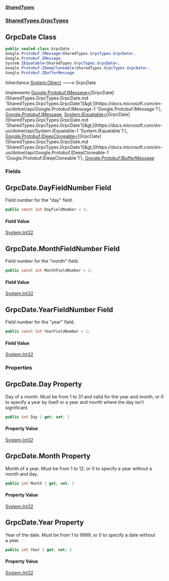 #### [SharedTypes](index.md 'index')
### [SharedTypes.GrpcTypes](SharedTypes.GrpcTypes.md 'SharedTypes.GrpcTypes')

## GrpcDate Class

```csharp
public sealed class GrpcDate :
Google.Protobuf.IMessage<SharedTypes.GrpcTypes.GrpcDate>,
Google.Protobuf.IMessage,
System.IEquatable<SharedTypes.GrpcTypes.GrpcDate>,
Google.Protobuf.IDeepCloneable<SharedTypes.GrpcTypes.GrpcDate>,
Google.Protobuf.IBufferMessage
```

Inheritance [System.Object](https://docs.microsoft.com/en-us/dotnet/api/System.Object 'System.Object') &#129106; GrpcDate

Implements [Google.Protobuf.IMessage&lt;](https://docs.microsoft.com/en-us/dotnet/api/Google.Protobuf.IMessage-1 'Google.Protobuf.IMessage`1')[GrpcDate](SharedTypes.GrpcTypes.GrpcDate.md 'SharedTypes.GrpcTypes.GrpcDate')[&gt;](https://docs.microsoft.com/en-us/dotnet/api/Google.Protobuf.IMessage-1 'Google.Protobuf.IMessage`1'), [Google.Protobuf.IMessage](https://docs.microsoft.com/en-us/dotnet/api/Google.Protobuf.IMessage 'Google.Protobuf.IMessage'), [System.IEquatable&lt;](https://docs.microsoft.com/en-us/dotnet/api/System.IEquatable-1 'System.IEquatable`1')[GrpcDate](SharedTypes.GrpcTypes.GrpcDate.md 'SharedTypes.GrpcTypes.GrpcDate')[&gt;](https://docs.microsoft.com/en-us/dotnet/api/System.IEquatable-1 'System.IEquatable`1'), [Google.Protobuf.IDeepCloneable&lt;](https://docs.microsoft.com/en-us/dotnet/api/Google.Protobuf.IDeepCloneable-1 'Google.Protobuf.IDeepCloneable`1')[GrpcDate](SharedTypes.GrpcTypes.GrpcDate.md 'SharedTypes.GrpcTypes.GrpcDate')[&gt;](https://docs.microsoft.com/en-us/dotnet/api/Google.Protobuf.IDeepCloneable-1 'Google.Protobuf.IDeepCloneable`1'), [Google.Protobuf.IBufferMessage](https://docs.microsoft.com/en-us/dotnet/api/Google.Protobuf.IBufferMessage 'Google.Protobuf.IBufferMessage')
### Fields

<a name='SharedTypes.GrpcTypes.GrpcDate.DayFieldNumber'></a>

## GrpcDate.DayFieldNumber Field

Field number for the "day" field.

```csharp
public const int DayFieldNumber = 3;
```

#### Field Value
[System.Int32](https://docs.microsoft.com/en-us/dotnet/api/System.Int32 'System.Int32')

<a name='SharedTypes.GrpcTypes.GrpcDate.MonthFieldNumber'></a>

## GrpcDate.MonthFieldNumber Field

Field number for the "month" field.

```csharp
public const int MonthFieldNumber = 2;
```

#### Field Value
[System.Int32](https://docs.microsoft.com/en-us/dotnet/api/System.Int32 'System.Int32')

<a name='SharedTypes.GrpcTypes.GrpcDate.YearFieldNumber'></a>

## GrpcDate.YearFieldNumber Field

Field number for the "year" field.

```csharp
public const int YearFieldNumber = 1;
```

#### Field Value
[System.Int32](https://docs.microsoft.com/en-us/dotnet/api/System.Int32 'System.Int32')
### Properties

<a name='SharedTypes.GrpcTypes.GrpcDate.Day'></a>

## GrpcDate.Day Property

Day of a month. Must be from 1 to 31 and valid for the year and month, or 0  
to specify a year by itself or a year and month where the day isn't  
significant.

```csharp
public int Day { get; set; }
```

#### Property Value
[System.Int32](https://docs.microsoft.com/en-us/dotnet/api/System.Int32 'System.Int32')

<a name='SharedTypes.GrpcTypes.GrpcDate.Month'></a>

## GrpcDate.Month Property

Month of a year. Must be from 1 to 12, or 0 to specify a year without a  
month and day.

```csharp
public int Month { get; set; }
```

#### Property Value
[System.Int32](https://docs.microsoft.com/en-us/dotnet/api/System.Int32 'System.Int32')

<a name='SharedTypes.GrpcTypes.GrpcDate.Year'></a>

## GrpcDate.Year Property

Year of the date. Must be from 1 to 9999, or 0 to specify a date without  
a year.

```csharp
public int Year { get; set; }
```

#### Property Value
[System.Int32](https://docs.microsoft.com/en-us/dotnet/api/System.Int32 'System.Int32')